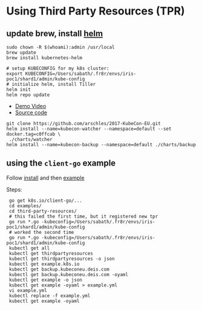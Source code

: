 # Using Third Party Resources (TPR)
## update brew, install [helm](https://github.com/kubernetes/helm/blob/master/docs/quickstart.md)

```console
sudo chown -R $(whoami):admin /usr/local
brew update
brew install kubernetes-helm

# setup KUBECONFIG for my k8s cluster:
export KUBECONFIG=/Users/sabath/.fr8r/envs/iris-poc1/shard1/admin/kube-config
# initialize helm, install Tiller
helm init
helm repo update
```

- [Demo Video](https://www.youtube.com/watch?v=qiB4RxCDC8o)
- [Source code](https://github.com/arschles/2017-KubeCon-EU)

```console
git clone https://github.com/arschles/2017-KubeCon-EU.git
helm install --name=kubecon-watcher --namespace=default --set docker.tag=c0ffcab \
 ./charts/watcher
helm install --name=kubecon-backup --namespace=default ./charts/backup
```

## using the `client-go` example

Follow [install](https://github.com/kubernetes/client-go/blob/master/INSTALL.md)
and then [example](https://github.com/kubernetes/client-go/tree/master/examples/third-party-resources)

Steps:
```console
 go get k8s.io/client-go/...
 cd examples/
 cd third-party-resources/
 # this failed the first time, but it registered new tpr
 go run *.go -kubeconfig=/Users/sabath/.fr8r/envs/iris-poc1/shard1/admin/kube-config
 # worked the second time
 go run *.go -kubeconfig=/Users/sabath/.fr8r/envs/iris-poc1/shard1/admin/kube-config
 kubectl get all
 kubectl get thirdpartyresources
 kubectl get thirdpartyresources -o json
 kubectl get example.k8s.io
 kubectl get backup.kubeconeu.deis.com
 kubectl get backup.kubeconeu.deis.com -oyaml
 kubectl get example -o json
 kubectl get example -oyaml > example.yml
 vi example.yml
 kubectl replace -f example.yml
 kubectl get example -oyaml
```
